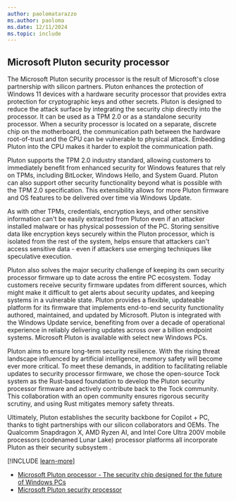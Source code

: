 ```yaml
---
author: paolomatarazzo
ms.author: paoloma
ms.date: 12/11/2024
ms.topic: include
---
```


## Microsoft Pluton security processor

The Microsoft Pluton security processor is the result of Microsoft's close partnership with silicon partners. Pluton enhances the protection of Windows 11 devices with a hardware security processor that provides extra protection for cryptographic keys and other secrets. Pluton is designed to reduce the attack surface by integrating the security chip directly into the processor. It can be used as a TPM 2.0 or as a standalone security processor. When a security processor is located on a separate, discrete chip on the motherboard, the communication path between the hardware root-of-trust and the CPU can be vulnerable to physical attack. Embedding Pluton into the CPU makes it harder to exploit the communication path.

Pluton supports the TPM 2.0 industry standard, allowing customers to immediately benefit from enhanced security for Windows features that rely on TPMs, including BitLocker, Windows Hello, and System Guard. Pluton can also support other security functionality beyond what is possible with the TPM 2.0 specification. This extensibility allows for more Pluton firmware and OS features to be delivered over time via Windows Update.

As with other TPMs, credentials, encryption keys, and other sensitive information can't be easily extracted from Pluton even if an attacker installed malware or has physical possession of the PC. Storing sensitive data like encryption keys securely within the Pluton processor, which is isolated from the rest of the system, helps ensure that attackers can't access sensitive data - even if attackers use emerging techniques like speculative execution.

Pluton also solves the major security challenge of keeping its own security processor firmware up to date across the entire PC ecosystem. Today customers receive security firmware updates from different sources, which might make it difficult to get alerts about security updates, and keeping systems in a vulnerable state. Pluton provides a flexible, updateable platform for its firmware that implements end-to-end security functionality authored, maintained, and updated by Microsoft. Pluton is integrated with the Windows Update service, benefiting from over a decade of operational experience in reliably delivering updates across over a billion endpoint systems. Microsoft Pluton is available with select new Windows PCs.

Pluton aims to ensure long-term security resilience. With the rising threat landscape influenced by artificial intelligence, memory safety will become ever more critical. To meet these demands, in addition to facilitating reliable updates to security processor firmware, we chose the open-source Tock system as the Rust-based foundation to develop the Pluton security processor firmware and actively contribute back to the Tock community. This collaboration with an open community ensures rigorous security scrutiny, and using Rust mitigates memory safety threats.

Ultimately, Pluton establishes the security backbone for Copilot + PC, thanks to tight partnerships with our silicon collaborators and OEMs. The Qualcomm Snapdragon X, AMD Ryzen AI, and Intel Core Ultra 200V mobile processors (codenamed Lunar Lake) processor platforms all incorporate Pluton as their security subsystem .

[!INCLUDE [learn-more](learn-more.md)]

- [Microsoft Pluton processor - The security chip designed for the future of Windows PCs](https://www.microsoft.com/security/blog/2020/11/17/meet-the-microsoft-pluton-processor-the-security-chip-designed-for-the-future-of-windows-pcs/)
- [Microsoft Pluton security processor](/windows/security/hardware-security/pluton/microsoft-pluton-security-processor)
